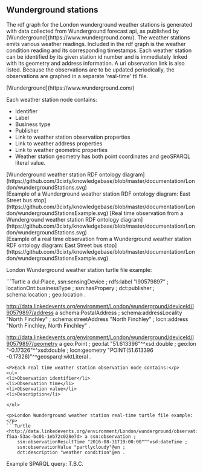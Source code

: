 
Wunderground stations
------------
<p>The rdf graph for the London wunderground weather stations is generated with data collected from Wunderground forecast api, as published by [Wunderground](https://www.wunderground.com/). The weather stations emits various weather readings. Included in the rdf graph is the weather condition reading and its corresponding timestamps. Each weather station can be identified by its given station id number and is immediately linked with its geometry and address information. A uri observation link is also listed. Because the observations are to be updated periodically, the observations are graphed in a separate 'real-time' ttl file.</p>
[Wunderground](https://www.wunderground.com/)
<p>Each weather station node contains:</p>
<ul>
<li>Identifier</li>
<li>Label</li>
<li>Business type</li>
<li>Publisher</li>
<li>Link to weather station observation properties</li>
<li>Link to weather address properties</li>
<li>Link to weather geometric properties</li>
<li>Weather station geometry has both point coordinates and geoSPARQL literal value.</li>
</ul>
[Wunderground weather station RDF ontology diagram](https://github.com/3cixty/knowledgebase/blob/master/documentation/London/wundergroundStations.svg)</br>
[Example of a Wunderground weather station RDF ontology diagram: East Street bus stop](https://github.com/3cixty/knowledgebase/blob/master/documentation/London/wundergroundStationsExample.svg)
[Real time observation from a Wunderground weather station RDF ontology diagram](https://github.com/3cixty/knowledgebase/blob/master/documentation/London/wundergroundStations.svg)</br>
[Example of a real time observation from a Wunderground weather station RDF ontology diagram: East Street bus stop](https://github.com/3cixty/knowledgebase/blob/master/documentation/London/wundergroundStationsExample.svg)
<p>London Wunderground weather station turtle file example:</p>
```Turtle
<http://data.linkedevents.org/environment/London/wunderground/deviceId/I90579897> a dul:Place,
        ssn:sensingDevice ;
    rdfs:label "I90579897" ;
    locationOnt:businessType <http://data.linkedevents.org/kos/wunderground/weatherstation> ;
    ssn:hasPropery <http://data.linkedevents.org/environment/London/wunderground/observation/59ed2715-f5aa-53ac-bc01-1eb72c028e7d> ;
    dct:publisher <https://www.wunderground.com> ;
    schema:location <http://data.linkedevents.org/environment/London/wunderground/deviceId/I90579897/address> ;
    geo:location <http://data.linkedevents.org/environment/London/wunderground/deviceId/I90579897/geometry> .
    
<http://data.linkedevents.org/environment/London/wunderground/deviceId/I90579897/address> a schema:PostalAddress ;
    schema:addressLocality "North Finchley" ;
    schema:streetAddress "North Finchley" ;
    locn:address "North Finchley, North Finchley" .

<http://data.linkedevents.org/environment/London/wunderground/deviceId/I90579897/geometry> a geo:Point ;
    geo:lat "51.613396"^^xsd:double ;
    geo:lon "-0.17326"^^xsd:double ;
    locn:geometry "POINT(51.613396 -0.17326)"^^geosparql:wktLiteral .
```
<P>Each real time weather station observation node contains:</p>
<ul>
<li>Observation identifier</li>
<li>Observation time</li>
<li>Observation value</li>
<li>Description</li>

</ul>

<p>London Wunderground weather station real-time turtle file example:</p>
```Turtle
<http://data.linkedevents.org/environment/London/wunderground/observation/59ed2715-f5aa-53ac-bc01-1eb72c028e7d> a ssn:observation ;
    ssn:observationResultTime "2016-08-31T19:00:00"^^xsd:dateTime ;
    ssn:observationValue "partlycloudy"@en ;
    dct:description "weather condition"@en .
```

<p>Example SPARQL query: T.B.C.</p>
</br>




